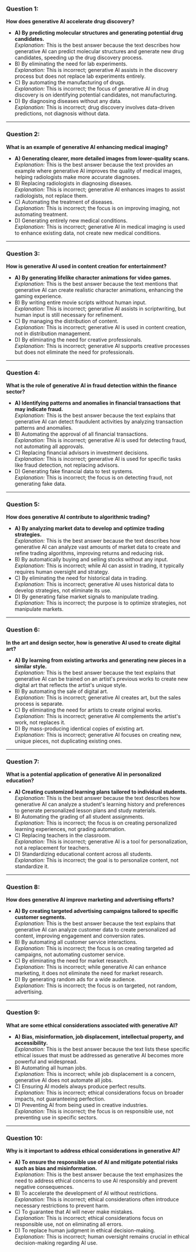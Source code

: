### Question 1:
**How does generative AI accelerate drug discovery?**
- **A) By predicting molecular structures and generating potential drug candidates.**  
  *Explanation:* This is the best answer because the text describes how generative AI can predict molecular structures and generate new drug candidates, speeding up the drug discovery process.
- B) By eliminating the need for lab experiments.  
  *Explanation:* This is incorrect; generative AI assists in the discovery process but does not replace lab experiments entirely.
- C) By automating the manufacturing of drugs.  
  *Explanation:* This is incorrect; the focus of generative AI in drug discovery is on identifying potential candidates, not manufacturing.
- D) By diagnosing diseases without any data.  
  *Explanation:* This is incorrect; drug discovery involves data-driven predictions, not diagnosis without data.

---

### Question 2:
**What is an example of generative AI enhancing medical imaging?**
- **A) Generating clearer, more detailed images from lower-quality scans.**  
  *Explanation:* This is the best answer because the text provides an example where generative AI improves the quality of medical images, helping radiologists make more accurate diagnoses.
- B) Replacing radiologists in diagnosing diseases.  
  *Explanation:* This is incorrect; generative AI enhances images to assist radiologists, not replace them.
- C) Automating the treatment of diseases.  
  *Explanation:* This is incorrect; the focus is on improving imaging, not automating treatment.
- D) Generating entirely new medical conditions.  
  *Explanation:* This is incorrect; generative AI in medical imaging is used to enhance existing data, not create new medical conditions.

---

### Question 3:
**How is generative AI used in content creation for entertainment?**
- **A) By generating lifelike character animations for video games.**  
  *Explanation:* This is the best answer because the text mentions that generative AI can create realistic character animations, enhancing the gaming experience.
- B) By writing entire movie scripts without human input.  
  *Explanation:* This is incorrect; generative AI assists in scriptwriting, but human input is still necessary for refinement.
- C) By managing the distribution of content.  
  *Explanation:* This is incorrect; generative AI is used in content creation, not in distribution management.
- D) By eliminating the need for creative professionals.  
  *Explanation:* This is incorrect; generative AI supports creative processes but does not eliminate the need for professionals.

---

### Question 4:
**What is the role of generative AI in fraud detection within the finance sector?**
- **A) Identifying patterns and anomalies in financial transactions that may indicate fraud.**  
  *Explanation:* This is the best answer because the text explains that generative AI can detect fraudulent activities by analyzing transaction patterns and anomalies.
- B) Automating the approval of all financial transactions.  
  *Explanation:* This is incorrect; generative AI is used for detecting fraud, not automating all approvals.
- C) Replacing financial advisors in investment decisions.  
  *Explanation:* This is incorrect; generative AI is used for specific tasks like fraud detection, not replacing advisors.
- D) Generating fake financial data to test systems.  
  *Explanation:* This is incorrect; the focus is on detecting fraud, not generating fake data.

---

### Question 5:
**How does generative AI contribute to algorithmic trading?**
- **A) By analyzing market data to develop and optimize trading strategies.**  
  *Explanation:* This is the best answer because the text describes how generative AI can analyze vast amounts of market data to create and refine trading algorithms, improving returns and reducing risk.
- B) By automatically buying and selling stocks without any input.  
  *Explanation:* This is incorrect; while AI can assist in trading, it typically requires human oversight and strategy.
- C) By eliminating the need for historical data in trading.  
  *Explanation:* This is incorrect; generative AI uses historical data to develop strategies, not eliminate its use.
- D) By generating false market signals to manipulate trading.  
  *Explanation:* This is incorrect; the purpose is to optimize strategies, not manipulate markets.

---

### Question 6:
**In the art and design sector, how is generative AI used to create digital art?**
- **A) By learning from existing artworks and generating new pieces in a similar style.**  
  *Explanation:* This is the best answer because the text explains that generative AI can be trained on an artist's previous works to create new digital art that reflects the artist's unique style.
- B) By automating the sale of digital art.  
  *Explanation:* This is incorrect; generative AI creates art, but the sales process is separate.
- C) By eliminating the need for artists to create original works.  
  *Explanation:* This is incorrect; generative AI complements the artist's work, not replaces it.
- D) By mass-producing identical copies of existing art.  
  *Explanation:* This is incorrect; generative AI focuses on creating new, unique pieces, not duplicating existing ones.

---

### Question 7:
**What is a potential application of generative AI in personalized education?**
- **A) Creating customized learning plans tailored to individual students.**  
  *Explanation:* This is the best answer because the text describes how generative AI can analyze a student's learning history and preferences to generate personalized lesson plans and study materials.
- B) Automating the grading of all student assignments.  
  *Explanation:* This is incorrect; the focus is on creating personalized learning experiences, not grading automation.
- C) Replacing teachers in the classroom.  
  *Explanation:* This is incorrect; generative AI is a tool for personalization, not a replacement for teachers.
- D) Standardizing educational content across all students.  
  *Explanation:* This is incorrect; the goal is to personalize content, not standardize it.

---

### Question 8:
**How does generative AI improve marketing and advertising efforts?**
- **A) By creating targeted advertising campaigns tailored to specific customer segments.**  
  *Explanation:* This is the best answer because the text explains that generative AI can analyze customer data to create personalized ad content, improving engagement and conversion rates.
- B) By automating all customer service interactions.  
  *Explanation:* This is incorrect; the focus is on creating targeted ad campaigns, not automating customer service.
- C) By eliminating the need for market research.  
  *Explanation:* This is incorrect; while generative AI can enhance marketing, it does not eliminate the need for market research.
- D) By generating random ads for a wide audience.  
  *Explanation:* This is incorrect; the focus is on targeted, not random, advertising.

---

### Question 9:
**What are some ethical considerations associated with generative AI?**
- **A) Bias, misinformation, job displacement, intellectual property, and accessibility.**  
  *Explanation:* This is the best answer because the text lists these specific ethical issues that must be addressed as generative AI becomes more powerful and widespread.
- B) Automating all human jobs.  
  *Explanation:* This is incorrect; while job displacement is a concern, generative AI does not automate all jobs.
- C) Ensuring AI models always produce perfect results.  
  *Explanation:* This is incorrect; ethical considerations focus on broader impacts, not guaranteeing perfection.
- D) Preventing AI from being used in creative industries.  
  *Explanation:* This is incorrect; the focus is on responsible use, not preventing use in specific sectors.

---

### Question 10:
**Why is it important to address ethical considerations in generative AI?**
- **A) To ensure the responsible use of AI and mitigate potential risks such as bias and misinformation.**  
  *Explanation:* This is the best answer because the text emphasizes the need to address ethical concerns to use AI responsibly and prevent negative consequences.
- B) To accelerate the development of AI without restrictions.  
  *Explanation:* This is incorrect; ethical considerations often introduce necessary restrictions to prevent harm.
- C) To guarantee that AI will never make mistakes.  
  *Explanation:* This is incorrect; ethical considerations focus on responsible use, not on eliminating all errors.
- D) To replace human judgment in ethical decision-making.  
  *Explanation:* This is incorrect; human oversight remains crucial in ethical decision-making regarding AI use.
